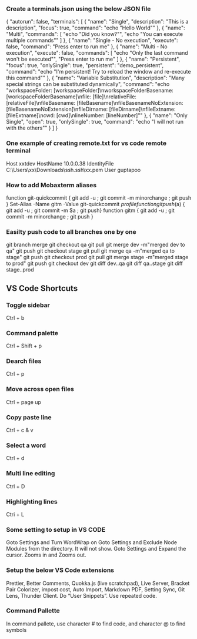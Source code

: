 ### Create a terminals.json using the below JSON file
{
  "autorun": false,
  "terminals": [
    {
      "name": "Single",
      "description": "This is a description",
      "focus": true,
      "command": "echo \"Hello World\""
    },
    {
      "name": "Multi",
      "commands": [
        "echo \"Did you know?\"",
        "echo \"You can execute multiple commands\""
      ]
    },
    {
      "name": "Single - No execution",
      "execute": false,
      "command": "Press enter to run me"
    },
    {
      "name": "Multi - No execution",
      "execute": false,
      "commands": [
        "echo \"Only the last command won't be executed\"",
        "Press enter to run me"
      ]
    },
    {
      "name": "Persistent",
      "focus": true,
      "onlySingle": true,
      "persistent": "demo_persistent",
      "command": "echo \"I'm persistent! Try to reload the window and re-execute this command\""
    },
    {
      "name": "Variable Substitution",
      "description": "Many special strings can be substituted dynamically",
      "command": "echo \"workspaceFolder: [workspaceFolder]\\nworkspaceFolderBasename: [workspaceFolderBasename]\\nfile: [file]\\nrelativeFile: [relativeFile]\\nfileBasename: [fileBasename]\\nfileBasenameNoExtension: [fileBasenameNoExtension]\\nfileDirname: [fileDirname]\\nfileExtname: [fileExtname]\\ncwd: [cwd]\\nlineNumber: [lineNumber]\""
    },
    {
      "name": "Only Single",
      "open": true,
      "onlySingle": true,
      "command": "echo \"I will not run with the others\""
    }
  ]
}




### One example of creating remote.txt for vs code remote terminal
Host xxtdev
  HostName 10.0.0.38
  IdentityFile C:\Users\xx\Downloads\ssh\.ssh\xx.pem
  User guptapoo  




### How to add Mobaxterm aliases
function git-quickcommit { git add -u ; git commit -m minorchange ; git push }
Set-Alias -Name gitm -Value git-quickcommit
$profile
function gitpush($a) { git add -u ; git commit -m $a ; git push}
function gitm { git add -u ; git commit -m minorchange ; git push }

### Easilty push code to all branches one by one
git branch merge
git checkout qa
git pull
git merge dev -m"merged dev to qa"
git push 
git checkout stage
git pull
git merge qa -m"merged qa to stage"
git push
git checkout prod
git pull
git merge stage -m"merged stage to prod"
git push
git checkout dev
git diff dev..qa
git diff qa..stage
git diff stage..prod








## VS Code Shortcuts
### Toggle sidebar
Ctrl + b 
### Command palette
Ctrl + Shift + p 
### Dearch files
Ctrl + p
### Move across open files
Ctrl + page up
### Copy paste line
Ctrl + c & v
### Select a word
Ctrl + d
### Multi line editing
Ctrl + D
### Highlighting lines
Ctri + L

### Some setting to setup in VS CODE
Goto Settings and Turn WordWrap on
Goto Settings and Exclude Node Modules from the directory. It will not show.
Goto Settings and Expand the cursor. Zooms in and Zooms out.

### Setup the below VS Code extensions
Prettier, Better Comments, Quokka.js (live scratchpad), Live Server, Bracket Pair Colorizer, impost cost, Auto Import, Markdown PDF, Setting Sync, Git Lens, Thunder Client.
Do “User Snippets”. Use repeated code.
 
### Command Pallette
In command pallete, use character # to find code, and character @ to find symbols
